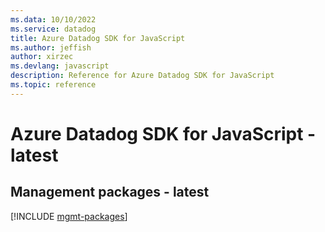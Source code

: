 ```yaml
---
ms.data: 10/10/2022
ms.service: datadog
title: Azure Datadog SDK for JavaScript
ms.author: jeffish
author: xirzec
ms.devlang: javascript
description: Reference for Azure Datadog SDK for JavaScript
ms.topic: reference
---
```

# Azure Datadog SDK for JavaScript - latest

## Management packages - latest
[!INCLUDE [mgmt-packages](datadog-mgmt-index.md)]